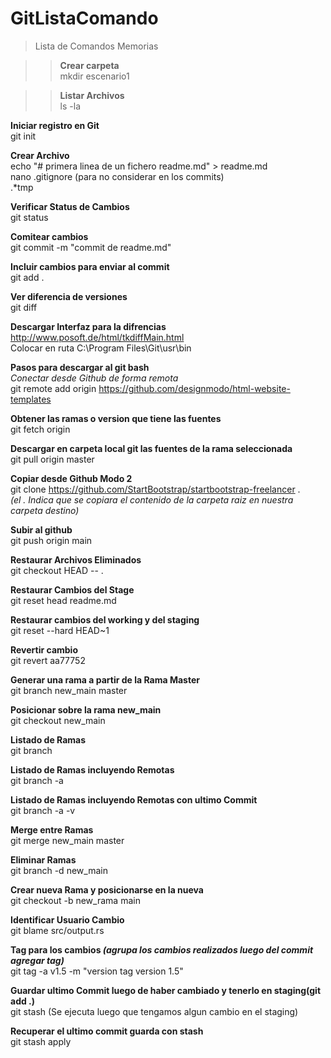 # GitListaComando
> Lista de Comandos Memorias

>> **Crear carpeta**  
mkdir escenario1

>> **Listar Archivos**  
ls -la

**Iniciar registro en Git**  
git init

**Crear Archivo**  
echo "# primera linea de un fichero readme.md" > readme.md  
nano .gitignore (para no considerar en los commits)  
.*tmp

**Verificar Status de Cambios**  
git status

**Comitear cambios**  
git commit -m "commit de readme.md"

**Incluir cambios para enviar al commit**  
git add .

**Ver diferencia de versiones**  
git diff

**Descargar Interfaz para la difrencias**  
http://www.posoft.de/html/tkdiffMain.html  
Colocar en ruta C:\Program Files\Git\usr\bin

**Pasos para descargar al git  bash**  
_Conectar desde Github de forma remota_  
git remote add origin https://github.com/designmodo/html-website-templates

**Obtener las ramas o version que tiene las fuentes**  
git fetch origin

**Descargar en carpeta local git las fuentes de la rama seleccionada**  
git pull origin master

**Copiar desde Github Modo 2**  
git clone https://github.com/StartBootstrap/startbootstrap-freelancer .  
_(el . Indica que se copiara el contenido de la carpeta raiz en nuestra carpeta destino)_

**Subir al github**  
git push origin main

**Restaurar Archivos Eliminados**  
git checkout HEAD -- .

**Restaurar Cambios del Stage**  
git reset head readme.md

**Restaurar cambios del working y del staging**  
git reset --hard HEAD~1 

**Revertir cambio**  
git revert aa77752

**Generar una rama a partir de la Rama Master**  
git branch new_main master

**Posicionar sobre la rama new_main**  
git checkout new_main

**Listado de Ramas**  
git branch

**Listado de Ramas incluyendo Remotas**  
git branch -a

**Listado de Ramas incluyendo Remotas  con ultimo Commit**  
git branch -a -v

**Merge entre Ramas**  
git merge new_main master

**Eliminar Ramas**  
git branch -d new_main

**Crear nueva Rama y posicionarse en la nueva**  
git checkout -b new_rama main

**Identificar Usuario Cambio**  
git blame src/output.rs

**Tag para los cambios _(agrupa los cambios realizados luego del commit agregar tag)_**  
git tag -a v1.5 -m "version tag version 1.5"

**Guardar ultimo Commit luego de haber cambiado y tenerlo en staging(git add .)**  
git stash (Se ejecuta luego que tengamos algun cambio en el staging)

**Recuperar el ultimo commit guarda con stash**  
git stash apply

